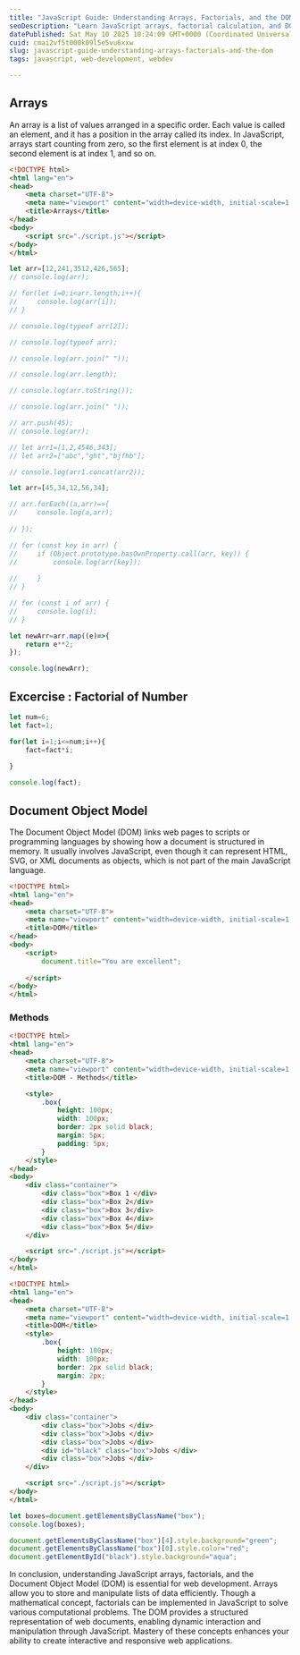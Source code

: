 ```yaml
---
title: "JavaScript Guide: Understanding Arrays, Factorials, and the DOM"
seoDescription: "Learn JavaScript arrays, factorial calculation, and DOM for efficient data management and interactive web application development"
datePublished: Sat May 10 2025 10:24:09 GMT+0000 (Coordinated Universal Time)
cuid: cmai2vf5t000k09l5e5vu6xxw
slug: javascript-guide-understanding-arrays-factorials-and-the-dom
tags: javascript, web-development, webdev

---
```


## Arrays

An array is a list of values arranged in a specific order. Each value is called an element, and it has a position in the array called its index. In JavaScript, arrays start counting from zero, so the first element is at index 0, the second element is at index 1, and so on.

```html
<!DOCTYPE html>
<html lang="en">
<head>
    <meta charset="UTF-8">
    <meta name="viewport" content="width=device-width, initial-scale=1.0">
    <title>Arrays</title>
</head>
<body>
    <script src="./script.js"></script>
</body>
</html>
```

```jsx
let arr=[12,241,3512,426,565];
// console.log(arr);

// for(let i=0;i<arr.length;i++){
//     console.log(arr[i]);
// }

// console.log(typeof arr[2]);

// console.log(typeof arr);

// console.log(arr.join(" "));

// console.log(arr.length);

// console.log(arr.toString());

// console.log(arr.join(" "));

// arr.push(45);
// console.log(arr);

// let arr1=[1,2,4546,343];
// let arr2=["abc","ght","bjfhb"];

// console.log(arr1.concat(arr2));

```

```jsx
let arr=[45,34,12,56,34];

// arr.forEach((a,arr)=>{
//     console.log(a,arr);
    
// });

// for (const key in arr) {
//     if (Object.prototype.hasOwnProperty.call(arr, key)) {
//         console.log(arr[key]);       
        
//     }
// }

// for (const i of arr) {
//     console.log(i);
// }

let newArr=arr.map((e)=>{
    return e**2;
});

console.log(newArr);

```

## Excercise : Factorial of Number

```jsx
let num=6;
let fact=1;

for(let i=1;i<=num;i++){
    fact=fact*i;
    
}

console.log(fact);

```

## Document Object Model

The Document Object Model (DOM) links web pages to scripts or programming languages by showing how a document is structured in memory. It usually involves JavaScript, even though it can represent HTML, SVG, or XML documents as objects, which is not part of the main JavaScript language.

```html
<!DOCTYPE html>
<html lang="en">
<head>
    <meta charset="UTF-8">
    <meta name="viewport" content="width=device-width, initial-scale=1.0">
    <title>DOM</title>
</head>
<body>
    <script>
        document.title="You are excellent";
        
    </script>
</body>
</html>
```

### Methods

```html
<!DOCTYPE html>
<html lang="en">
<head>
    <meta charset="UTF-8">
    <meta name="viewport" content="width=device-width, initial-scale=1.0">
    <title>DOM - Methods</title>

    <style>
        .box{
            height: 100px;
            width: 100px;
            border: 2px solid black;
            margin: 5px;
            padding: 5px;
        }
    </style>
</head>
<body>
    <div class="container">
        <div class="box">Box 1 </div>
        <div class="box">Box 2</div>
        <div class="box">Box 3</div>
        <div class="box">Box 4</div>
        <div class="box">Box 5</div>
    </div>

    <script src="./script.js"></script>
</body>
</html>
```

```html
<!DOCTYPE html>
<html lang="en">
<head>
    <meta charset="UTF-8">
    <meta name="viewport" content="width=device-width, initial-scale=1.0">
    <title>DOM</title>
    <style>
        .box{
            height: 100px;
            width: 100px;
            border: 2px solid black;
            margin: 2px;
        }
    </style>
</head>
<body>
    <div class="container">
        <div class="box">Jobs </div>
        <div class="box">Jobs </div>
        <div class="box">Jobs </div>
        <div id="black" class="box">Jobs </div>
        <div class="box">Jobs </div>
    </div>

    <script src="./script.js"></script>
</body>
</html>
```

```jsx
let boxes=document.getElementsByClassName("box");
console.log(boxes);

document.getElementsByClassName("box")[4].style.background="green";
document.getElementsByClassName("box")[0].style.color="red";
document.getElementById("black").style.background="aqua";
```

In conclusion, understanding JavaScript arrays, factorials, and the Document Object Model (DOM) is essential for web development. Arrays allow you to store and manipulate lists of data efficiently. Though a mathematical concept, factorials can be implemented in JavaScript to solve various computational problems. The DOM provides a structured representation of web documents, enabling dynamic interaction and manipulation through JavaScript. Mastery of these concepts enhances your ability to create interactive and responsive web applications.
